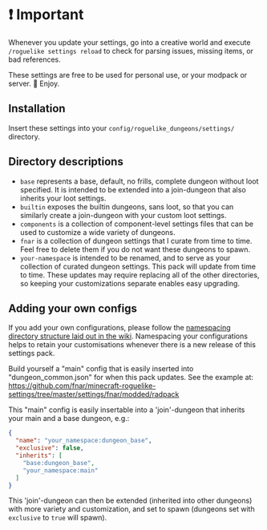 # ❗ Important
Whenever you update your settings, go into a creative world and execute `/roguelike settings reload` to check for parsing issues, missing items, or bad references.

These settings are free to be used for personal use, or your modpack or server. 💯 Enjoy.  

## Installation
Insert these settings into your `config/roguelike_dungeons/settings/` directory.

## Directory descriptions
- `base` represents a base, default, no frills, complete dungeon without loot specified. It is intended to be extended into a join-dungeon that also inherits your loot settings.
- `builtin` exposes the builtin dungeons, sans loot, so that you can similarly create a join-dungeon with your custom loot settings.
- `components` is a collection of component-level settings files that can be used to customize a wide variety of dungeons.
- `fnar` is a collection of dungeon settings that I curate from time to time. Feel free to delete them if you do not want these dungeons to spawn.
- `your-namespace` is intended to be renamed, and to serve as your collection of curated dungeon settings. This pack will update from time to time. These updates may require replacing all of the other directories, so keeping your customizations separate enables easy upgrading.

## Adding your own configs
If you add your own configurations, please follow the [namespacing directory structure laid out in the wiki](https://github.com/fnar/minecraft-roguelike/wiki/Dungeon-Settings#directory-structure).
Namespacing your configurations helps to retain your customisations whenever there is a new release of this settings pack.

Build yourself a "main" config that is easily inserted into "dungeon_common.json" for when this pack updates.
See the example at: https://github.com/fnar/minecraft-roguelike-settings/tree/master/settings/fnar/modded/radpack

This "main" config is easily insertable into a 'join'-dungeon that inherits your main and a base dungeon, e.g.:
```json
{
  "name": "your_namespace:dungeon_base",
  "exclusive": false,
  "inherits": [
    "base:dungeon_base",
    "your_namespace:main"
  ]
}
```

This 'join'-dungeon can then be extended (inherited into other dungeons) with more variety and customization, and set to spawn (dungeons set with `exclusive` to `true` will spawn).
